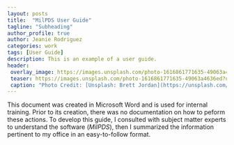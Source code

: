 ```yaml
---
layout: posts
title:  "MilPDS User Guide"
tagline: "Subheading"
author_profile: true
author: Jeanie Rodriguez 
categories: work
tags: [User Guide]
description: This is an example of a user guide.
header:
 overlay_image: https://images.unsplash.com/photo-1616861771635-49063a4636ed?q=80&w=3174&auto=format&fit=crop&ixlib=rb-4.0.3&ixid=M3wxMjA3fDB8MHxwaG90by1wYWdlfHx8fGVufDB8fHx8fA%3D%3D
 teaser: https://images.unsplash.com/photo-1616861771635-49063a4636ed?q=80&w=3174&auto=format&fit=crop&ixlib=rb-4.0.3&ixid=M3wxMjA3fDB8MHxwaG90by1wYWdlfHx8fGVufDB8fHx8fA%3D%3D
 caption: "Photo Credit: [Unsplash: Brett Jordan](https://unsplash.com/@brett_jordan)"
---
```


This document was created in Microsoft Word and is used for internal training. Prior to its creation, there was no documentation on how to peform these actions. To develop this guide, I consulted with subject matter experts to understand the software (*MilPDS*), then I summarized the information pertinent to my office in an easy-to-follow format.
